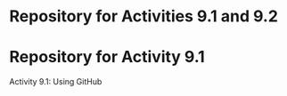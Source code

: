 # Repository for Activities 9.1 and 9.2

# Repository for Activity 9.1

Activity 9.1: Using GitHub


